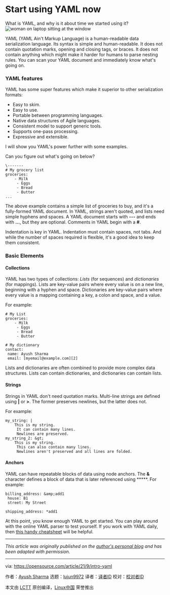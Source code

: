 [#]: subject: "Start using YAML now"
[#]: via: "https://opensource.com/article/21/9/intro-yaml"
[#]: author: "Ayush Sharma https://opensource.com/users/ayushsharma"
[#]: collector: "lujun9972"
[#]: translator: "geekpi"
[#]: reviewer: "wxy"
[#]: publisher: " "
[#]: url: " "

Start using YAML now
======
What is YAML, and why is it about time we started using it?
![woman on laptop sitting at the window][1]

YAML (YAML Ain't Markup Language) is a human-readable data serialization language. Its syntax is simple and human-readable. It does not contain quotation marks, opening and closing tags, or braces. It does not contain anything which might make it harder for humans to parse nesting rules. You can scan your YAML document and immediately know what's going on.

### YAML features

YAML has some super features which make it superior to other serialization formats:

  * Easy to skim.
  * Easy to use.
  * Portable between programming languages.
  * Native data structures of Agile languages.
  * Consistent model to support generic tools.
  * Supports one-pass processing.
  * Expressive and extensible.



I will show you YAML's power further with some examples.

Can you figure out what's going on below?


```
\-------
# My grocery list
groceries:
    - Milk
     - Eggs
     - Bread
     - Butter
...
```

The above example contains a simple list of groceries to buy, and it's a fully-formed YAML document. In YAML, strings aren't quoted, and lists need simple hyphens and spaces. A YAML document starts with **\---** and ends with **...**, but they are optional. Comments in YAML begin with a **#**.

Indentation is key in YAML. Indentation must contain spaces, not tabs. And while the number of spaces required is flexible, it's a good idea to keep them consistent.

### Basic Elements

#### Collections

YAML has two types of collections: _Lists_ (for sequences) and _dictionaries_ (for mappings). Lists are key-value pairs where every value is on a new line, beginning with a hyphen and space. Dictionaries are key-value pairs where every value is a mapping containing a key, a colon and space, and a value.

For example:


```
# My List
groceries:
    - Milk
     - Eggs
     - Bread
     - Butter

# My dictionary
contact:
 name: Ayush Sharma
 email: [myemail@example.com][2]
```

Lists and dictionaries are often combined to provide more complex data structures. Lists can contain dictionaries, and dictionaries can contain lists.

#### Strings

Strings in YAML don't need quotation marks. Multi-line strings are defined using **|** or **&gt;**. The former preserves newlines, but the latter does not.

For example:


```
my_string: |
    This is my string.
     It can contain many lines.
     Newlines are preserved.
my_string_2: &gt;
    This is my string.
     This can also contain many lines.
     Newlines aren't preserved and all lines are folded.
```

#### Anchors

YAML can have repeatable blocks of data using node anchors. The **&amp;** character defines a block of data that is later referenced using *****. For example:


```
billing_address: &amp;add1
 house: B1
 street: My Street

shipping_address: *add1
```

At this point, you know enough YAML to get started. You can play around with the online YAML parser to test yourself. If you work with YAML daily, then [this handy cheatsheet][3] will be helpful.

* * *

_This article was originally published on the [author's personal blog][4] and has been adapted with permission._

--------------------------------------------------------------------------------

via: https://opensource.com/article/21/9/intro-yaml

作者：[Ayush Sharma][a]
选题：[lujun9972][b]
译者：[译者ID](https://github.com/译者ID)
校对：[校对者ID](https://github.com/校对者ID)

本文由 [LCTT](https://github.com/LCTT/TranslateProject) 原创编译，[Linux中国](https://linux.cn/) 荣誉推出

[a]: https://opensource.com/users/ayushsharma
[b]: https://github.com/lujun9972
[1]: https://opensource.com/sites/default/files/styles/image-full-size/public/lead-images/lenovo-thinkpad-laptop-window-focus.png?itok=g0xPm2kD (young woman working on a laptop)
[2]: mailto:myemail@example.com
[3]: https://yaml.org/refcard.html
[4]: https://notes.ayushsharma.in/2021/08/introduction-to-yaml
